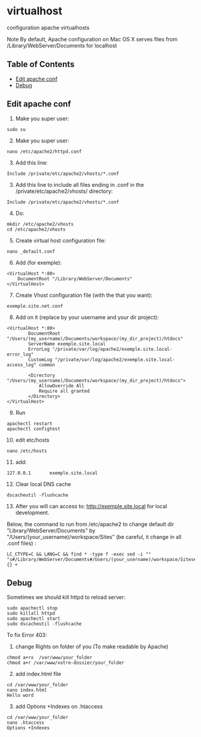 # virtualhost
configuration apache virtualhosts

Note By default, Apache configuration on Mac OS X serves files from /Library/WebServer/Documents for localhost

## Table of Contents

* [Edit apache conf](#edit)
* [Debug](#debug)

## Edit apache conf

1) Make you super user:
```
sudo su
```

2) Make you super user:
```
nano /etc/apache2/httpd.conf
```

3) Add this line:
```
Include /private/etc/apache2/vhosts/*.conf
```

3) Add this line to include all files ending in .conf in the /private/etc/apache2/vhosts/ directory:
```
Include /private/etc/apache2/vhosts/*.conf
```

4) Do:
```
mkdir /etc/apache2/vhosts
cd /etc/apache2/vhosts
```

5) Create virtual host configuration file:
```
nano _default.conf
```

6) Add (for exemple):
```
<VirtualHost *:80>
    DocumentRoot "/Library/WebServer/Documents"
</VirtualHost>
```

7) Create Vhost configuration file (with the that you want):
```
exemple.site.net.conf
```

8) Add on it (replace by your username and your dir project):
```
<VirtualHost *:80>
        DocumentRoot "/Users/(my_username)/Documents/workspace/(my_dir_project)/htdocs"
        ServerName exemple.site.local
        ErrorLog "/private/var/log/apache2/exemple.site.local-error_log"
        CustomLog "/private/var/log/apache2/exemple.site.local-access_log" common

        <Directory "/Users/(my_username)/Documents/workspace/(my_dir_project)/htdocs">
            AllowOverride All
            Require all granted
        </Directory>
</VirtualHost>
```

9) Run
```
apachectl restart
apachectl configtest
```

10) edit etc/hosts
```
nano /etc/hosts
```

11) add:
```
127.0.0.1       exemple.site.local
```

12) Clear local DNS cache
```
dscacheutil -flushcache
```

13) After you will can access to: http://exemple.site.local for local development.

Below, the command to run from /etc/apache2 to change default dir "Library/WebServer/Documents" by "/Users/(your_username)/workspace/Sites" (be careful, it change in all .conf files) :
```
LC_CTYPE=C && LANG=C && find * -type f -exec sed -i "" "s#/Library/WebServer/Documents#/Users/(your_username)/workspace/Sites#g" {} +
```

## Debug
Sometimes we should kill httpd to reload server:
```
sudo apachectl stop  
sudo killall httpd
sudo apachectl start  
sudo dscacheutil -flushcache
```

To fix Error 403:

1) change Rights on folder of you (To make readable by Apache)
```
chmod a+rx  /var/www/your_folder
chmod a+r /var/www/votre-dossier/your_folder
```

2) add index.html file
```
cd /var/www/your_folder
nano index.html
Hello word
```

3) add Options +Indexes on .htaccess
```
cd /var/www/your_folder
nano .htaccess
Options +Indexes
```
